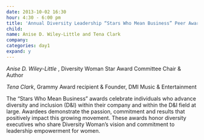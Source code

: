 ```yaml
---
date: 2013-10-02 16:30
hour: 4:30 - 6:00 pm
title: 'Annual Diversity Leadership “Stars Who Mean Business” Peer Awards Celebration & Reception'
child:
name: Anise D. Wiley-Little and Tena Clark
company: 
categories: day1
expand: y
---
```

_Anise D. Wiley-Little_ ,  Diversity Woman Star Award Committee Chair & Author

_Tena Clark_, Grammy Award recipient & Founder, DMI Music & Entertainment

The “Stars Who Mean Business” awards celebrate individuals who advance diversity and inclusion (D&I) within their company and within the D&I field at large. Awardees demonstrate the passion, commitment and results that positively impact this growing movement. These awards honor diversity executives who share Diversity Woman’s vision and commitment to leadership empowerment for women.